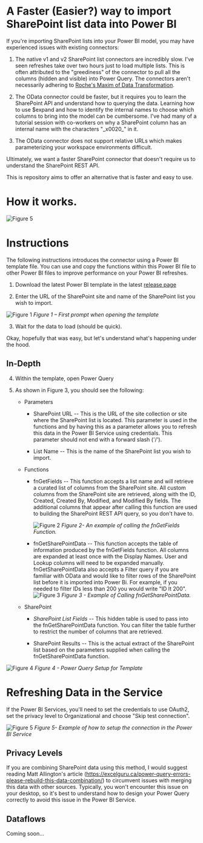 # A Faster (Easier?) way to import SharePoint list data into Power BI

If you're importing SharePoint lists into your Power BI model, you may
have experienced issues with existing connectors:

1)  The native v1 and v2 SharePoint list connectors are incredibly slow.
    I've seen refreshes take over two hours just to load multiple lists.
    This is often attributed to the "greediness" of the connector to
    pull all the columns (hidden and visible) into Power Query. The
    connectors aren't necessarily adhering to <a href="https://ssbipolar.com/2021/05/31/roches-maxim/" target="_blank">Roche's Maxim of Data Transformation</a>.

2)  The OData connector could be faster, but it requires you to learn
    the SharePoint API and understand how to querying the data. Learning
    how to use \$expand and how to identify the internal names to choose
    which columns to bring into the model can be cumbersome. I've had
    many of a tutorial session with co-workers on why a SharePoint
    column has an internal name with the characters "\_x0020\_" in it.

3)  The OData connector does not support relative URLs which makes
    parameterizing your workspace environments difficult.

Ultimately, we want a faster SharePoint connector that doesn't require
us to understand the SharePoint REST API.

This is repository aims to offer an alternative that is faster and easy
to use.

# How it works.
![Figure 5](images/HowItWorks.png)

# Instructions

The following instructions introduces the connector using a Power BI
template file. You can use and copy the functions within this Power BI
file to other Power BI files to improve performance on your Power BI
refreshes.

1)  Download the latest Power BI template in the latest <a href="https://github.com/kerski/power-query-sharepoint-faster-easier/releases" target="_blank">release page</a>

2)  Enter the URL of the SharePoint site and name of the SharePoint list
    you wish to import.

![Figure 1](images/Figure1.png)
*Figure 1 – First prompt when opening the template*

3)  Wait for the data to load (should be quick).

Okay, hopefully that was easy, but let's understand what's happening
under the hood.

## In-Depth

4)  Within the template, open Power Query

5)  As shown in Figure 3, you should see the following:

    - Parameters
        - SharePoint URL -- This is the URL of the site collection or
            site where the SharePoint list is located. This parameter is
            used in the functions and by having this as a parameter
            allows you to refresh this data in the Power BI Service
            using credentials. This parameter should not end with a
            forward slash ('/').

        - List Name -- This is the name of the SharePoint list you
            wish to import.

    - Functions

        - fnGetFields -- This function accepts a list name and will
            retrieve a curated list of columns from the SharePoint site.
            All custom columns from the SharePoint site are retrieved,
            along with the ID, Created, Created By, Modified, and
            Modified By fields. The additional columns that appear after
            calling this function are used to building the SharePoint
            REST API query, so you don't have to.
            
            ![Figure 2](images/Figure2.png) *Figure 2- An example of calling the fnGetFields Function.*

        - fnGetSharePointData -- This function accepts the table of
    information produced by the fnGetFields function. All columns are
    expanded at least once with the Display Names. User and Lookup
    columns will need to be expanded manually. fnGetSharePointData also
    accepts a Filter query if you are familiar with OData and would like
    to filter rows of the SharePoint list before it is imported into
    Power Bi. For example, if you needed to filter IDs less than 200 you
    would write "ID lt 200".
    ![Figure 3](images/Figure3.png)
    *Figure 3 - Example of Calling fnGetSharePointData.*

    - SharePoint
        -  *SharePoint List Fields --* This hidden table is used to pass
        into the fnGetSharePointData function. You can filter the table
        further to restrict the number of columns that are retrieved.

        - SharePoint Results -- This is the actual extract of the
        SharePoint list based on the parameters supplied when calling
        the fnGetSharePointData function.

![Figure 4](images/Figure4.png)
*Figure 4 - Power Query Setup for Template*

# Refreshing Data in the Service

If the Power BI Services, you'll need to set the credentials to use
OAuth2, set the privacy level to Organizational and choose "Skip test
connection".

![Figure 5](images/Figure5.png)
*Figure 5- Example of how to setup the connection in the Power BI Service*

## Privacy Levels

If you are combining SharePoint data using this method, I would suggest
reading Matt Allington's article
(<https://excelguru.ca/power-query-errors-please-rebuild-this-data-combination/>)
to circumvent issues with merging this data with other sources.
Typically, you won't encounter this issue on your desktop, so it's best
to understand how to design your Power Query correctly to avoid this
issue in the Power BI Service.

## Dataflows

Coming soon...
